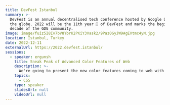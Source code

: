 ```yaml
---
title: DevFest Istanbul
summary: >-
  DevFest is an annual decentralised tech conference hosted by Google Developer Groups (GDG) across
  the globe. 2022 will be the 11th year 🎉 of DevFest and marks the beginning of the second
  decade of the GDG community.
image: image/fuiz5I8Iv7bV8YbrK2PKiY3Vask2/9Paz0GyJW9AgEVtmc4yN.jpg
location: Istanbul, Turkey
date: 2022-12-11
externalUrl: https://2022.devfest.istanbul/
sessions:
  - speaker: ergunsh
    title: Sneak Peak of Advanced Color Features of Web
    description: >-
      We're going to present the new color features coming to web with CSS Color Level 4 & 5 specs and will talk about how you can use these new features in your web experiences.
    topics:
      - CSS
    type: speaker
    slidesUrl: null
    videoUrl: null
---
```

